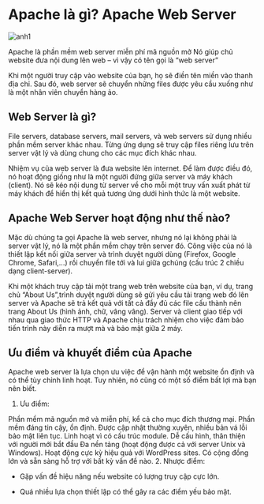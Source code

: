 # Apache là gì? Apache Web Server

![anh1](https://image.prntscr.com/image/rdw_KDPiTh_8cMMrFwZXmA.png)

Apache là phần mềm web server miễn phí mã nguồn mở
Nó giúp chủ website đưa nội dung lên web – vì vậy có tên gọi là “web server”

Khi một người truy cập vào website của bạn, họ sẽ điền tên miền vào thanh địa chỉ. Sau đó, web server sẽ chuyển những files được yêu cầu xuống như là một nhân viên chuyển hàng ảo.

## Web Server là gì?

File servers, database servers, mail servers, và web servers sử dụng nhiều phần mềm server khác nhau. Từng ứng dụng sẽ truy cập files riêng lưu trên server vật lý và dùng chung cho các mục đích khác nhau.

Nhiệm vụ của web server là đưa website lên internet. Để làm được điều đó, nó hoạt động giống như là một người đứng giữa server và máy khách (client). Nó sẽ kéo nội dung từ server về cho mỗi một truy vấn xuất phát từ máy khách để hiển thị kết quả tương ứng dưới hình thức là một website.


## Apache Web Server hoạt động như thế nào?

Mặc dù chúng ta gọi Apache là web server, nhưng nó lại không phải là server vật lý, nó là một phần mềm chạy trên server đó. Công việc của nó là thiết lập kết nối giữa server và trình duyệt người dùng (Firefox, Google Chrome, Safari,...) rồi chuyển file tới và lui giữa gchúng (cấu trúc 2 chiều dạng client-server).

Khi một khách truy cập tải một trang web trên website của bạn, ví dụ, trang chủ “About Us”,trình duyệt người dùng sẽ gửi yêu cầu tải trang web đó lên server và Apache sẽ trả kết quả với tất cả đầy đủ các file cấu thành nên trang About Us (hình ảnh, chữ, vâng vâng). Server và client giao tiếp với nhau qua giao thức HTTP và Apache chịu trách nhiệm cho việc đảm bảo tiến trình này diễn ra mượt mà và bảo mật giữa 2 máy.

## Ưu điểm và khuyết điểm của Apache

Apache web server là lựa chọn ưu việc để vận hành một website ổn định và có thể tùy chỉnh linh hoạt. Tuy nhiên, nó cũng có một số điểm bất lợi mà bạn nên biết.

1. Ưu điểm:

Phần mềm mã nguồn mở và miễn phí, kể cả cho mục đích thương mại.
Phần mềm đáng tin cậy, ổn định.
Được cập nhật thường xuyên, nhiều bản vá lỗi bảo mật liên tục.
Linh hoạt vì có cấu trúc module.
Dễ cấu hình, thân thiện với người mới bắt đầu
Đa nền tảng (hoạt động được cả với server Unix và Windows).
Hoạt động cực kỳ hiệu quả với WordPress sites.
Có cộng đồng lớn và sẵn sàng hỗ trợ với bất kỳ vấn đề nào.
2. Nhược điểm:

- Gặp vấn đề hiệu năng nếu website có lượng truy cập cực lớn.

- Quá nhiều lựa chọn thiết lập có thể gây ra các điểm yếu bảo mật.